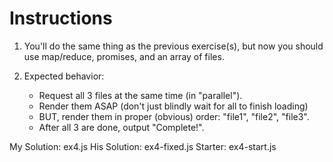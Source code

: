 # Instructions

1. You'll do the same thing as the previous exercise(s), but now you should use map/reduce, promises, and an array of files.

2. Expected behavior:
	- Request all 3 files at the same time (in "parallel").
	- Render them ASAP (don't just blindly wait for all to finish loading)
	- BUT, render them in proper (obvious) order: "file1", "file2", "file3".
	- After all 3 are done, output "Complete!".


My Solution: ex4.js
His Solution: ex4-fixed.js
Starter: ex4-start.js